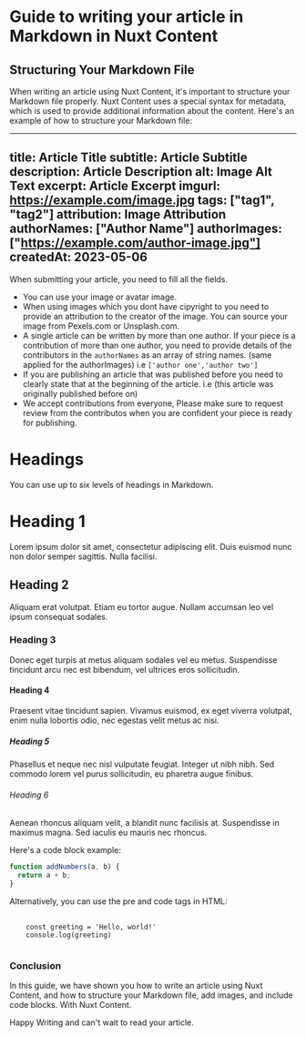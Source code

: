 # Guide to writing your article in Markdown in Nuxt Content

## Structuring Your Markdown File

When writing an article using Nuxt Content, it's important to structure your Markdown file properly. Nuxt Content uses a special syntax for metadata, which is used to provide additional information about the content. Here's an example of how to structure your Markdown file:

---
title: Article Title
subtitle: Article Subtitle
description: Article Description
alt: Image Alt Text
excerpt: Article Excerpt
imgurl: https://example.com/image.jpg
tags: ["tag1", "tag2"]
attribution: Image Attribution
authorNames: ["Author Name"]
authorImages: ["https://example.com/author-image.jpg"]
createdAt: 2023-05-06
---


When submitting your article, you need to fill all the fields.

- You can use your image or avatar image.
- When using images which you dont have cipyright to you need to provide an attribution to the creator of the image. You can source your image from Pexels.com or Unsplash.com.
- A single article can be written by more than one author. If your piece is a contribution of more than one author, you need to provide details of the contributors in the `authorNames` as an array of string names. (same applied for the authorImages) i.e `['author one','author two']`
- If you are publishing an article that was published before you need to clearly state that at the beginning of the article. i.e (this article was originally published before on)
- We accept contributions from everyone, Please make sure to request review from the contributos when you are confident your piece is ready for publishing.



# Headings

You can use up to six levels of headings in Markdown.


# Heading 1

Lorem ipsum dolor sit amet, consectetur adipiscing elit. Duis euismod nunc non dolor semper sagittis. Nulla facilisi. 

## Heading 2

Aliquam erat volutpat. Etiam eu tortor augue. Nullam accumsan leo vel ipsum consequat sodales. 

### Heading 3

Donec eget turpis at metus aliquam sodales vel eu metus. Suspendisse tincidunt arcu nec est bibendum, vel ultrices eros sollicitudin. 

#### Heading 4

Praesent vitae tincidunt sapien. Vivamus euismod, ex eget viverra volutpat, enim nulla lobortis odio, nec egestas velit metus ac nisi. 

##### Heading 5

Phasellus et neque nec nisl vulputate feugiat. Integer ut nibh nibh. Sed commodo lorem vel purus sollicitudin, eu pharetra augue finibus. 

###### Heading 6

Aenean rhoncus aliquam velit, a blandit nunc facilisis at. Suspendisse in maximus magna. Sed iaculis eu mauris nec rhoncus. 

Here's a code block example:

```javascript
function addNumbers(a, b) {
  return a + b;
}
```

Alternatively, you can use the pre and code tags in HTML:


<pre>
  <code class="language-javascript">
    const greeting = 'Hello, world!'
    console.log(greeting)
  </code>
</pre>


### Conclusion

In this guide, we have shown you how to write an article using Nuxt Content, and how to structure your Markdown file, add images, and include code blocks. With Nuxt Content.

Happy Writing and can't wait to read your article.


